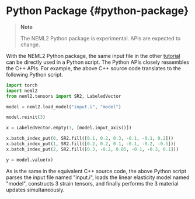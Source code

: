 # Python Package {#python-package}

> **Note**
>
> The NEML2 Python package is experimental. APIs are expected to change.

With the NEML2 Python package, the same input file in the other [tutorial](#cpp-backend) can be directly used in a Python script. The Python APIs closely ressembles the C++ APIs. For example, the above C++ source code translates to the following Python script.

```python
import torch
import neml2
from neml2.tensors import SR2, LabeledVector

model = neml2.load_model("input.i", "model")

model.reinit(3)

x = LabeledVector.empty(3, [model.input_axis()])

x.batch_index_put(0, SR2.fill([0.1, 0.2, 0.3, -0.1, -0.1, 0.2]))
x.batch_index_put(1, SR2.fill([0.2, 0.2, 0.1, -0.1, -0.2, -0.5]))
x.batch_index_put(2, SR2.fill([0.3, -0.2, 0.05, -0.1, -0.3, 0.1]))

y = model.value(x)
```

As is the same in the equivalent C++ source code, the above Python script parses the input file named "input.i", loads the linear elasticity model named "model", constructs 3 strain tensors, and finally performs the 3 material updates simultaneously.
